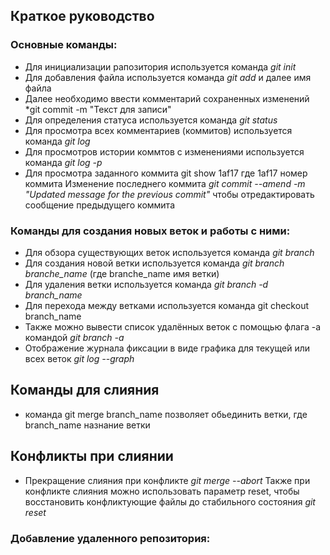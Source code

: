 ## Краткое руководство

### Основные команды:
* Для инициализации рапозитория используется команда *git init*
* Для добавления файла используется команда *git add* и далее имя файла
* Далее необходимо ввести комментарий сохраненных изменений *git commit -m "Текст для записи"
* Для определения статуса используется команда *git status*
* Для просмотра всех комментариев (коммитов) используется команда *git log*
* Для просмотров истории коммтов с изменениями используется команда *git log -p*
* Для просмотра заданного коммита git show 1af17 где 1af17 номер коммита
Изменение последнего коммита *git commit --amend -m "Updated message for the previous commit"* чтобы отредактировать сообщение предыдущего коммита

### Команды для создания новых веток и работы с ними:
* Для обзора существующих веток используется команда *git branch*
* Для создания новой ветки используется команда *git branch branche_name* (где branche_name имя ветки)
* Для удаления ветки используется команда *git branch -d branch_name*
* Для перехода между ветками используется команда git checkout branch_name
* Также можно вывести список удалённых веток с помощью флага -a командой *git branch -a*
* Отображение журнала фиксации в виде графика для текущей или всех веток *git log --graph*

## Команды для слияния

* команда git merge branch_name позволяет обьединить ветки, где branch_name назнание ветки

## Конфликты при слиянии
* Прекращение слияния при конфликте *git merge --abort*
Также при конфликте слияния можно использовать параметр reset, чтобы восстановить конфликтующие файлы до стабильного состояния *git reset*

### Добавление удаленного репозитория:
